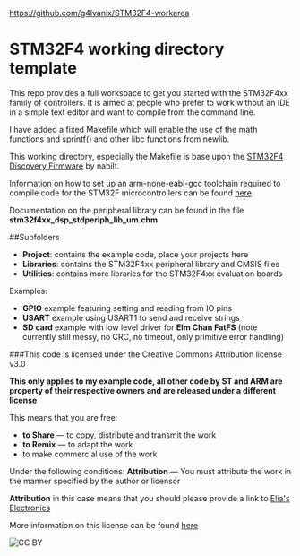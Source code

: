 https://github.com/g4lvanix/STM32F4-workarea

# STM32F4 working directory template

This repo provides a full workspace to get you started with the STM32F4xx family of controllers. It is aimed at people who prefer to work without an IDE in a simple text editor and want to compile from the command line.

I have added a fixed Makefile which will enable the use of the math functions and sprintf()
and other libc functions from newlib.

This working directory, especially the Makefile is base upon the [STM32F4 Discovery Firmware](http://github.com/nabilt/STM32F4-Discovery-Firmware) by nabilt.

Information on how to set up an arm-none-eabi-gcc toolchain required to compile code for the STM32F microcontrollers can be found [here](http://eliaselectronics.com/stm32f4-tutorials/setting-up-the-stm32f4-arm-development-toolchain/)

Documentation on the peripheral library can be found in the file **stm32f4xx_dsp_stdperiph_lib_um.chm**

##Subfolders
+ **Project**: contains the example code, place your projects here
+ **Libraries**: contains the STM32F4xx peripheral library and CMSIS files
+ **Utilities**: contains more libraries for the STM32F4xx evaluation boards

Examples:

+ **GPIO** example featuring setting and reading from IO pins
+ **USART** example using USART1 to send and receive strings
+ **SD card** example with low level driver for **Elm Chan FatFS** (note currently still messy, no CRC, no timeout, only primitive error handling)

###This code is licensed under the Creative Commons Attribution license v3.0

**This only applies to my example code, all other code by ST and ARM are property of their respective owners and are released under a different license**

This means that you are free:
+ **to Share** — to copy, distribute and transmit the work
+ **to Remix** — to adapt the work
+ to make commercial use of the work

Under the following conditions:
**Attribution** — You must attribute the work in the manner specified by the author or licensor

**Attribution** in this case means that you should please provide a link to [Elia's Electronics](http://eliaselectronics.com/ "My blog")

More information on this license can be found [here](http://creativecommons.org/licenses/by/3.0/ "CC BY")

![CC BY](http://i.creativecommons.org/l/by/3.0/88x31.png)

